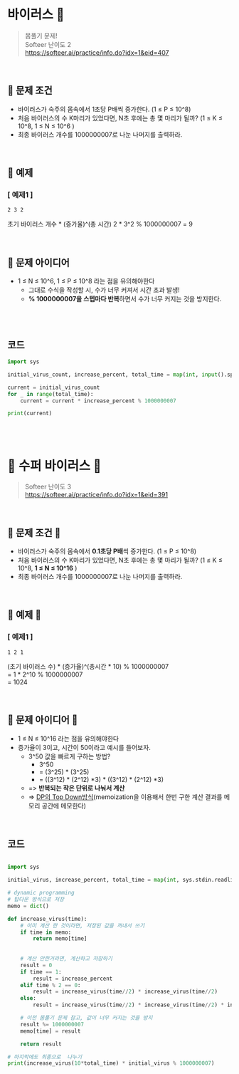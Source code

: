 # 바이러스 🦠
> 몸풀기 문제! <br>
> Softeer 난이도 2 <br>
> https://softeer.ai/practice/info.do?idx=1&eid=407

<br>


## 🦠 문제 조건

- 바이러스가 숙주의 몸속에서 1초당 P배씩 증가한다. (1 ≤ P ≤ 10^8)
- 처음 바이러스의 수 K마리가 있었다면, N초 후에는 총 몇 마리가 될까? (1 ≤ K ≤ 10^8, 1 ≤ N ≤ 10^6 )
- 최종 바이러스 개수를 1000000007로 나눈 나머지를 출력하라.

<br>

## 🦠 예제

### [ 예제1 ]

```
2 3 2
```

초기 바이러스 개수 * (증가율)^(총 시간)
2 * 3^2 % 1000000007 = 9

<br>

## 🦠 문제 아이디어

- 1 ≤ N ≤ 10^6, 1 ≤ P ≤ 10^8 라는 점을 유의해야한다
    - 그대로 수식을 작성할 시, 수가 너무 커져서 시간 초과 발생!
    - **% 1000000007을 스텝마다 반복**하면서 수가 너무 커지는 것을 방지한다.

<br>
<br>

## 코드
```python
import sys

initial_virus_count, increase_percent, total_time = map(int, input().split())

current = initial_virus_count
for _ in range(total_time):
    current = current * increase_percent % 1000000007

print(current)

```

<br>
<br>



# 🦠 수퍼 바이러스 🦠
> Softeer 난이도 3 <br>
> https://softeer.ai/practice/info.do?idx=1&eid=391

<br>


## 🦠 문제 조건 🦠

- 바이러스가 숙주의 몸속에서 **0.1초당 P배**씩 증가한다. (1 ≤ P ≤ 10^8)
- 처음 바이러스의 수 K마리가 있었다면, N초 후에는 총 몇 마리가 될까? (1 ≤ K ≤ 10^8, **1 ≤ N ≤ 10^16** )
- 최종 바이러스 개수를 1000000007로 나눈 나머지를 출력하라.
<br>


## 🦠 예제 🦠

### [ 예제1 ]
```
1 2 1
```

(초기 바이러스 수) * (증가율)^(총시간 * 10) % 1000000007 
<br>
= 1 * 2^10 % 1000000007
<br>
= 1024

<br>

## 🦠 문제 아이디어 🦠

- 1 ≤ N ≤ 10^16 라는 점을 유의해야한다
- 증가율이 3이고, 시간이 50이라고 예시를 들어보자.
    + 3^50 값을 빠르게 구하는 방법?
        + 3^50 
        + = (3^25) * (3^25)
        + = ((3^12) * (2^12) *3) * ((3^12) * (2^12) *3)
    + => **반복되는 작은 단위로 나눠서 계산**
    + => [DP의 Top Down방식](https://github.com/mangdo/TIL/blob/main/Algorithm/dynamicProgramming.md#-topdown)(memoization을 이용해서 한번 구한 계산 결과를 메모리 공간에 메모한다)

<br>

## 코드

```python

import sys

initial_virus, increase_percent, total_time = map(int, sys.stdin.readline().split())

# dynamic programming
# 탑다운 방식으로 저장
memo = dict()

def increase_virus(time):
    # 이미 계산 한 것이라면, 저장된 값을 꺼내서 쓰기
    if time in memo:
        return memo[time]
    
    
    # 계산 안한거라면, 계산하고 저장하기
    result = 0
    if time == 1:
        result = increase_percent
    elif time % 2 == 0:
        result = increase_virus(time//2) * increase_virus(time//2)
    else:
        result = increase_virus(time//2) * increase_virus(time//2) * increase_percent

    # 이전 몸풀기 문제 참고, 값이 너무 커지는 것을 방지
    result %= 1000000007
    memo[time] = result

    return result 

# 마지막에도 최종으로  나누기
print(increase_virus(10*total_time) * initial_virus % 1000000007) 

```